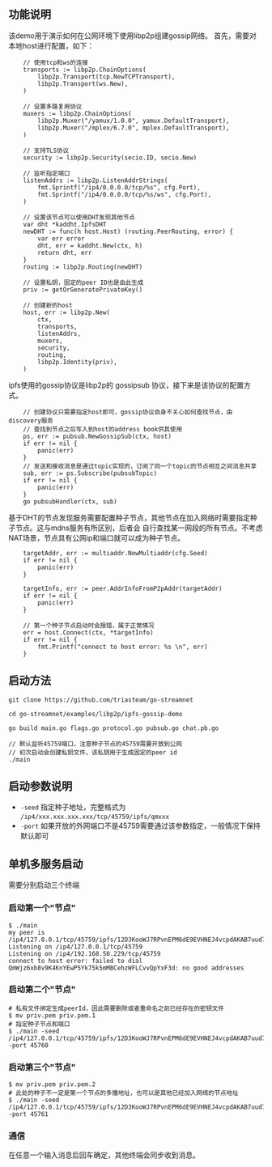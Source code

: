 ## 功能说明
该demo用于演示如何在公网环境下使用libp2p组建gossip网络。
首先，需要对本地host进行配置，如下：
```
    // 使用tcp和ws的连接
	transports := libp2p.ChainOptions(
		libp2p.Transport(tcp.NewTCPTransport),
		libp2p.Transport(ws.New),
	)

    // 设置多路复用协议
	muxers := libp2p.ChainOptions(
		libp2p.Muxer("/yamux/1.0.0", yamux.DefaultTransport),
		libp2p.Muxer("/mplex/6.7.0", mplex.DefaultTransport),
	)

    // 支持TLS协议
	security := libp2p.Security(secio.ID, secio.New)

    // 监听指定端口
	listenAddrs := libp2p.ListenAddrStrings(
		fmt.Sprintf("/ip4/0.0.0.0/tcp/%s", cfg.Port),
		fmt.Sprintf("/ip4/0.0.0.0/tcp/%s/ws", cfg.Port),
	)
    
    // 设置该节点可以使用DHT发现其他节点
	var dht *kaddht.IpfsDHT
	newDHT := func(h host.Host) (routing.PeerRouting, error) {
		var err error
		dht, err = kaddht.New(ctx, h)
		return dht, err
	}
	routing := libp2p.Routing(newDHT)

    // 设置私钥，固定的peer ID也是由此生成
	priv := getOrGeneratePrivateKey()

    // 创建新的host
	host, err := libp2p.New(
		ctx,
		transports,
		listenAddrs,
		muxers,
		security,
		routing,
		libp2p.Identity(priv),
	)
```

ipfs使用的gossip协议是libp2p的 gossipsub 协议，接下来是该协议的配置方式。
```
    // 创建协议只需要指定host即可，gossip协议自身不关心如何查找节点，由discovery服务
    // 查找到节点之后写入到host的address book供其使用
	ps, err := pubsub.NewGossipSub(ctx, host)
	if err != nil {
		panic(err)
	}
    // 发送和接收消息是通过topic实现的，订阅了同一个topic的节点相互之间消息共享
	sub, err := ps.Subscribe(pubsubTopic)
	if err != nil {
		panic(err)
	}
	go pubsubHandler(ctx, sub)
```

基于DHT的节点发现服务需要配置种子节点，其他节点在加入网络时需要指定种子节点。这与mdns服务有所区别，后者会
自行查找某一网段的所有节点。不考虑NAT场景，节点具有公网ip和端口就可以成为种子节点。
```
	targetAddr, err := multiaddr.NewMultiaddr(cfg.Seed)
	if err != nil {
		panic(err)
	}

	targetInfo, err := peer.AddrInfoFromP2pAddr(targetAddr)
	if err != nil {
		panic(err)
	}

    // 第一个种子节点启动时会报错，属于正常情况
	err = host.Connect(ctx, *targetInfo)
	if err != nil {
		fmt.Printf("connect to host error: %s \n", err)
	}
```


## 启动方法
```
git clone https://github.com/triasteam/go-streamnet

cd go-streamnet/examples/libp2p/ipfs-gossip-demo

go build main.go flags.go protocol.go pubsub.go chat.pb.go

// 默认监听45759端口，注意种子节点的45759需要开放到公网
// 初次启动会创建私钥文件，该私钥用于生成固定的peer id
./main

```

## 启动参数说明

  - ```-seed``` 指定种子地址，完整格式为 ```/ip4/xxx.xxx.xxx.xxx/tcp/45759/ipfs/qmxxx```
  - ```-port``` 如果开放的外网端口不是45759需要通过该参数指定，一般情况下保持默认即可

## 单机多服务启动
需要分别启动三个终端
### 启动第一个"节点"
```shell
$ ./main
my peer is /ip4/127.0.0.1/tcp/45759/ipfs/12D3KooWJ7RPvnEPM6dE9EVHNEJ4vcpdAKAB7uud7SNDJk6AY5VN
Listening on /ip4/127.0.0.1/tcp/45759
Listening on /ip4/192.168.50.229/tcp/45759
connect to host error: failed to dial QmWjz6xb8v9K4KnYEwP5Yk75k5mMBCehzWFLCvvQpYxF3d: no good addresses
```
### 启动第二个"节点"
```shell
# 私有文件绑定生成peerId，因此需要删除或者重命名之前已经存在的密钥文件
$ mv priv.pem priv.pem.1
# 指定种子节点和端口
$ ./main -seed /ip4/127.0.0.1/tcp/45759/ipfs/12D3KooWJ7RPvnEPM6dE9EVHNEJ4vcpdAKAB7uud7SNDJk6AY5VN -port 45760
```
### 启动第三个"节点"
```shell
$ mv priv.pem priv.pem.2
# 此处的种子不一定是第一个节点的多播地址，也可以是其他已经加入网络的节点地址
$ ./main -seed /ip4/127.0.0.1/tcp/45759/ipfs/12D3KooWJ7RPvnEPM6dE9EVHNEJ4vcpdAKAB7uud7SNDJk6AY5VN -port 45761
```
### 通信
在任意一个输入消息后回车确定，其他终端会同步收到消息。


